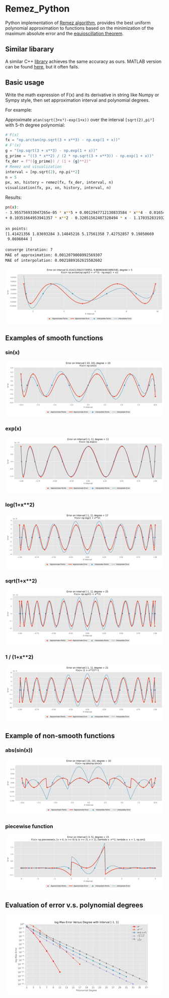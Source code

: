 # Remez_Python

Python implementation of  [Remez algorithm](https://en.wikipedia.org/wiki/Remez_algorithm),  provides the best uniform polynomial approximation to functions based on the minimization of the maximum absolute error and the [equioscillation theorem](https://en.wikipedia.org/wiki/Equioscillation_theorem).

## Similar libarary

A similar C++ [library](https://github.com/samhocevar/lolremez?tab=readme-ov-file#docker) achieves the same accuracy as ours. MATLAB version can be found [here](https://ww2.mathworks.cn/matlabcentral/fileexchange/8094-remez-algorithm), but it often fails.

## Basic usage

Write the math expression of F(x) and its derivative in string like Numpy or Sympy style, then set approximation interval and polynomial degrees. 

For example:

Approximate `atan(sqrt(3+x³)-exp(1+x))` over the interval `[sqrt(2),pi²]` with 5-th degree polynomial:

```python
# F(x)
fx = "np.arctan(np.sqrt(3 + x**3) - np.exp(1 + x))"
# F'(x)
g = "(np.sqrt(3 + x**3) - np.exp(1 + x))"
g_prime = "((3 * x**2) / (2 * np.sqrt(3 + x**3)) - np.exp(1 + x))"
fx_der = f"({g_prime}) / (1 + {g}**2)"
# Remez and visualization
interval = [np.sqrt(2), np.pi**2]
n = 5
px, xn, history = remez(fx, fx_der, interval, n)
visualization(fx, px, xn, history, interval, n)
```

Results:

```bash
pn(x):
- 3.955756933047265e-05 * x**5 + 0.0012947712130833584 * x**4 - 0.01654139703555944 * x**3
+ 0.10351664953941357 * x**2 - 0.32051562487328494 * x - 1.1703528319321932

xn points:
[1.41421356 1.83693284 3.14845216 5.17561358 7.42752857 9.19850669
 9.8696044 ]

converge iteration: 7
MAE of approximation: 0.0012079008992569307
MAE of interpolation: 0.0021889162615582602
```

![single_3](./images/single_plot/single_3.png)

## Examples of smooth functions

### sin(x)

![single_5](./images/single_plot/single_5.png)

### exp(x)

![pipeline_34](./images/pipeline_plot/pipeline_34.png)

### log(1+x**2)

![pipeline_43](./images/pipeline_plot/pipeline_43.png)

### sqrt(1+x**2)

![pipeline_63](./images/pipeline_plot/pipeline_63.png)

### 1 / (1+x**2)

![pipeline_11](./images/pipeline_plot/pipeline_11.png)

## Example of non-smooth functions

### abs(sin(x))

![single_1](./images/single_plot/single_1.png)

### piecewise function

![single_4](./images/single_plot/single_4.png)

## Evaluation of error v.s. polynomial degrees

![log-Max-Error_Versus_Degree](./images/log-Max-Error_Versus_Degree.png)
